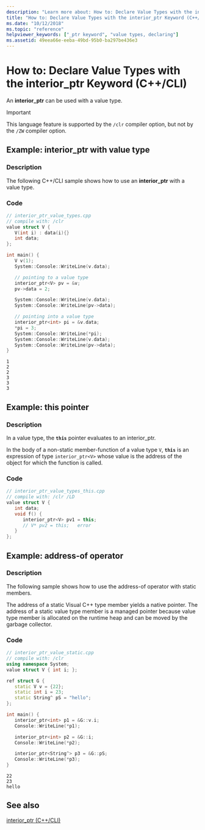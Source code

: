 ```yaml
---
description: "Learn more about: How to: Declare Value Types with the interior_ptr Keyword (C++/CLI)"
title: "How to: Declare Value Types with the interior_ptr Keyword (C++/CLI)"
ms.date: "10/12/2018"
ms.topic: "reference"
helpviewer_keywords: ["_ptr keyword", "value types, declaring"]
ms.assetid: 49eea66e-eeba-49bd-95b0-ba297be436e3
---
```

# How to: Declare Value Types with the interior_ptr Keyword (C++/CLI)

An **interior_ptr** can be used with a value type.

> [!IMPORTANT]
> This language feature is supported by the `/clr` compiler option, but not by the `/ZW` compiler option.

## Example: interior_ptr with value type

### Description

The following C++/CLI sample shows how to use an **interior_ptr** with a value type.

### Code

```cpp
// interior_ptr_value_types.cpp
// compile with: /clr
value struct V {
   V(int i) : data(i){}
   int data;
};

int main() {
   V v(1);
   System::Console::WriteLine(v.data);

   // pointing to a value type
   interior_ptr<V> pv = &v;
   pv->data = 2;

   System::Console::WriteLine(v.data);
   System::Console::WriteLine(pv->data);

   // pointing into a value type
   interior_ptr<int> pi = &v.data;
   *pi = 3;
   System::Console::WriteLine(*pi);
   System::Console::WriteLine(v.data);
   System::Console::WriteLine(pv->data);
}
```

```Output
1
2
2
3
3
3
```

## Example: this pointer

### Description

In a value type, the **`this`** pointer evaluates to an interior_ptr.

In the body of a non-static member-function of a value type `V`, **`this`** is an expression of type `interior_ptr<V>` whose value is the address of the object for which the function is called.

### Code

```cpp
// interior_ptr_value_types_this.cpp
// compile with: /clr /LD
value struct V {
   int data;
   void f() {
      interior_ptr<V> pv1 = this;
      // V* pv2 = this;   error
   }
};
```

## Example: address-of operator

### Description

The following sample shows how to use the address-of operator with static members.

The address of a static Visual C++ type member yields a native pointer.  The address of a static value type member is a managed pointer because value type member is allocated on the runtime heap and can be moved by the garbage collector.

### Code

```cpp
// interior_ptr_value_static.cpp
// compile with: /clr
using namespace System;
value struct V { int i; };

ref struct G {
   static V v = {22};
   static int i = 23;
   static String^ pS = "hello";
};

int main() {
   interior_ptr<int> p1 = &G::v.i;
   Console::WriteLine(*p1);

   interior_ptr<int> p2 = &G::i;
   Console::WriteLine(*p2);

   interior_ptr<String^> p3 = &G::pS;
   Console::WriteLine(*p3);
}
```

```Output
22
23
hello
```

## See also

[interior_ptr (C++/CLI)](interior-ptr-cpp-cli.md)
